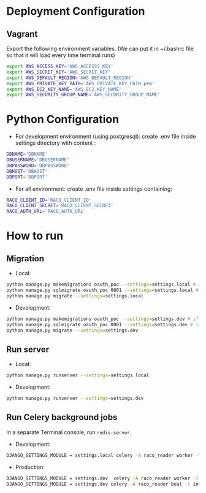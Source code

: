 # Deployment Configuration #
## Vagrant ##
Export the following environment variables. (We can put it in ~/.bashrc file so that it will load every time terminal runs)
```bash
export AWS_ACCESS_KEY='AWS_ACCESSS_KEY'
export AWS_SECRET_KEY='AWS_SECRET_KEY'
export AWS_DEFAULT_REGION='AWS_DEFAULT_REGION'
export AWS_PRIVATE_KEY_PATH='AWS_PRIVATE_KEY_PATH.pem'
export AWS_EC2_KEY_NAME='AWS_EC2_KEY_NAME'
export AWS_SECURITY_GROUP_NAME='AWS_SECURITY_GROUP_NAME'
```

# Python Configuration #
* For development environment (using postgresql): create .env file inside settings directory with content : 
```bash
DBNAME='DBNAME'
DBUSERNAME='DBUSERNAME'
DBPASSWORD='DBPASSWORD'
DBHOST='DBHOST'
DBPORT='DBPORT'
```
* For all environment: create .env file inside settings containing:
```bash
RACO_CLIENT_ID='RACO_CLIENT_ID'
RACO_CLIENT_SECRET='RACO_CLIENT_SECRET'
RACO_AUTH_URL='RACO_AUTH_URL'
```


# How to run #
## Migration ##

* Local: 
```bash
python manage.py makemigrations oauth_poc --settings=settings.local # if needed
python manage.py sqlmigrate oauth_poc 0001 --settings=settings.local # if needed
python manage.py migrate --settings=settings.local
```
* Development: 
```bash
python manage.py makemigrations oauth_poc --settings=settings.dev # if needed
python manage.py sqlmigrate oauth_poc 0001 --settings=settings.dev # if needed
python manage.py migrate --settings=settings.dev

```

## Run server ##
* Local: 
```bash
python manage.py runserver --settings=settings.local
```

* Development:
```bash
python manage.py runserver --settings=settings.dev
```

## Run Celery background jobs ##

In a separate Terminal console, run `redis-server`.

* Development:
```bash
DJANGO_SETTINGS_MODULE = settings.local celery -A raco_reader worker -l info -B
```

* Production:
```bash
DJANGO_SETTINGS_MODULE = settings.dev  celery -A raco_reader worker -l info
DJANGO_SETTINGS_MODULE = settings.dev celery -A raco_reader beat -l info
```
